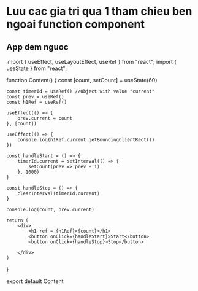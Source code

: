 # Luu cac gia tri qua 1 tham chieu ben ngoai function component

## App dem nguoc
import { useEffect, useLayoutEffect, useRef } from "react";
import { useState } from "react";

function Content() {
    const  [count, setCount] = useState(60)

    const timerId = useRef() //Object with value "current"
    const prev = useRef()
    const h1Ref = useRef()

    useEffect(() => {
        prev.current = count
    }, [count])

    useEffect(() => {
        console.log(h1Ref.current.getBoundingClientRect())
    })
    
    const handleStart = () => {
        timerId.current = setInterval(() => {
            setCount(prev => prev - 1)
        }, 1000)
    }

    const handleStop = () => {
        clearInterval(timerId.current)
    }

    console.log(count, prev.current)

    return (
        <div> 
            <h1 ref = {h1Ref}>{count}</h1>
            <button onClick={handleStart}>Start</button>
            <button onClick={handleStop}>Stop</button>

        </div>
    )
}

export default Content